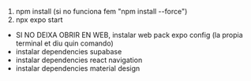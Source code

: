 1. npm install (si no funciona fem "npm install --force")
2. npx expo start

- SI NO DEIXA OBRIR EN WEB, instalar web pack expo config (la propia terminal et diu quin comando)
- instalar dependencies supabase
- instalar dependencies react navigation
- instalar dependencies material design
